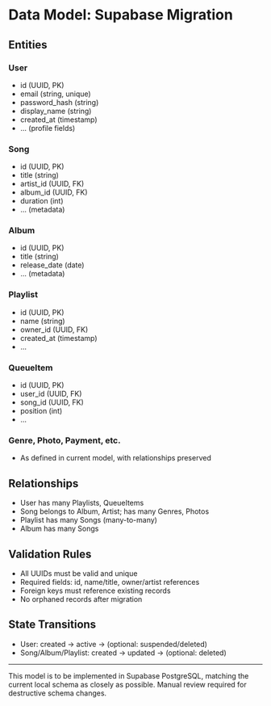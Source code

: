 # Data Model: Supabase Migration

## Entities

### User

- id (UUID, PK)
- email (string, unique)
- password_hash (string)
- display_name (string)
- created_at (timestamp)
- ... (profile fields)

### Song

- id (UUID, PK)
- title (string)
- artist_id (UUID, FK)
- album_id (UUID, FK)
- duration (int)
- ... (metadata)

### Album

- id (UUID, PK)
- title (string)
- release_date (date)
- ... (metadata)

### Playlist

- id (UUID, PK)
- name (string)
- owner_id (UUID, FK)
- created_at (timestamp)
- ...

### QueueItem

- id (UUID, PK)
- user_id (UUID, FK)
- song_id (UUID, FK)
- position (int)
- ...

### Genre, Photo, Payment, etc.

- As defined in current model, with relationships preserved

## Relationships

- User has many Playlists, QueueItems
- Song belongs to Album, Artist; has many Genres, Photos
- Playlist has many Songs (many-to-many)
- Album has many Songs

## Validation Rules

- All UUIDs must be valid and unique
- Required fields: id, name/title, owner/artist references
- Foreign keys must reference existing records
- No orphaned records after migration

## State Transitions

- User: created → active → (optional: suspended/deleted)
- Song/Album/Playlist: created → updated → (optional: deleted)

---

This model is to be implemented in Supabase PostgreSQL, matching the current local schema as closely as possible. Manual review required for destructive schema changes.
